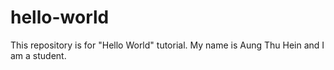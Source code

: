 # hello-world
This repository is for "Hello World" tutorial.
My name is Aung Thu Hein and I am a student.
